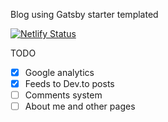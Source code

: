 Blog using Gatsby starter templated

[![Netlify Status](https://api.netlify.com/api/v1/badges/4501237b-684b-4314-9fbc-136e04b1b98e/deploy-status)](https://app.netlify.com/sites/unruffled-kowalevski-0bf937/deploys)

TODO

- [x] Google analytics
- [x] Feeds to Dev.to posts
- [ ] Comments system
- [ ] About me and other pages
